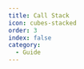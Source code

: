 ```yaml
---
title: Call Stack
icon: cubes-stacked
order: 3
index: false
category:
  - Guide
---
```


<Catalog />